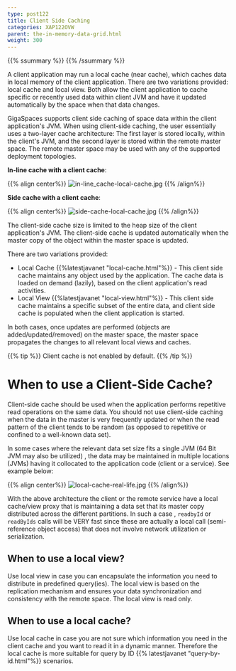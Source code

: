 ```yaml
---
type: post122
title: Client Side Caching
categories: XAP122OVW
parent: the-in-memory-data-grid.html
weight: 300
---
```

{{%  ssummary %}}  {{%  /ssummary %}}



A client application may run a local cache (near cache), which caches data in local memory of the client application. There are two variations provided: local cache and local view. Both allow the client application to cache specific or recently used data within client JVM and have it updated automatically by the space when that data changes.

GigaSpaces supports client side caching of space data within the client application's JVM. When using client-side caching, the user essentially uses a two-layer cache architecture: The first layer is stored locally, within the client's JVM, and the second layer is stored within the remote master space. The remote master space may be used with any of the supported deployment topologies.

**In-line cache with a client cache**:

{{% align center%}}
![in-line_cache-local-cache.jpg](/attachment_files/in-line_cache-local-cache.jpg)
{{% /align%}}

**Side cache with a client cache**:

{{% align center%}}
![side-cache-local-cache.jpg](/attachment_files/side-cache-local-cache.jpg)
{{% /align%}}

The client-side cache size is limited to the heap size of the client application's JVM. The client-side cache is updated automatically when the master copy of the object within the master space is updated.


There are two variations provided:

- Local Cache {{%latestjavanet "local-cache.html"%}} - This client side cache maintains any object used by the application. The cache data is loaded on demand (lazily), based on the client application's read activities.
- Local View  {{%latestjavanet "local-view.html"%}} - This client side cache maintains a specific subset of the entire data, and client side cache is populated when the client application is started.

In both cases, once updates are performed (objects are added/updated/removed) on the master space, the master space propagates the changes to all relevant local views and caches.


{{%  tip %}}
Client cache is not enabled by default.
{{%  /tip %}}

# When to use a Client-Side Cache?

Client-side cache should be used when the application performs repetitive read operations on the same data. You should not use client-side caching when the data in the master is very frequently updated or when the read pattern of the client tends to be random (as opposed to repetitive or confined to a well-known data set).

In some cases where the relevant data set size fits a single JVM (64 Bit JVM may also be utilized) , the data may be maintained in multiple locations (JVMs) having it collocated to the application code (client or a service). See example below:

{{% align center%}}
![local-cache-real-life.jpg](/attachment_files/local-cache-real-life.jpg)
{{% /align%}}


With the above architecture the client or the remote service have a local cache/view proxy that is maintaining a data set that its master copy distributed across the different partitions. In such a case , `readbyId` or `readByIds` calls will be VERY fast since these are actually a local call (semi-reference object access) that does not involve network utilization or serialization.

## When to use a local view?

Use local view in case you can encapsulate the information you need to distribute in predefined query(ies). The local view is based on the replication mechanism and ensures your data synchronization and consistency with the remote space. The local view is read only.

## When to use a local cache?

Use local cache in case you are not sure which information you need in the client cache and you want to read it in a dynamic manner. Therefore the local cache is more suitable for query by ID {{% latestjavanet "query-by-id.html"%}} scenarios.



